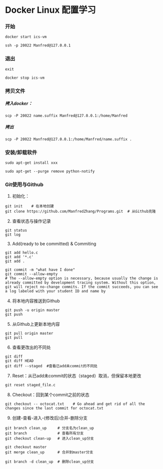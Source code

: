 # Docker Linux 配置学习

### 开始

```
docker start ics-vm
```

```
ssh -p 20022 Manfred@127.0.0.1
```

### 退出

```
exit
```

```
docker stop ics-vm
```

### 拷贝文件

##### 拷入docker：

```
scp -P 20022 name.suffix Manfred@127.0.0.1:/home/Manfred
```

##### 拷出

```
scp -P 20022 Manfred@127.0.0.1:/home/Manfred/name.suffix .
```

### 安装/卸载软件

```
sudo apt-get install xxx
```

```
sudo apt-get --purge remove python-notify
```



### Git使用与Github

1. 初始化：

```
git init 	# 在本地创建
git clone https://github.com/ManfredZhang/Programs.git	# 从Github克隆
```

2. 查看状态与操作记录

```
git status
git log
```

3. Add(ready to be committed) & Commiting 

```
git add hello.c
git add '*.c'
git add .

git commit -m "what have I done"
git commit --allow-empty	
# The --allow-empty option is necessary, because usually the change is already committed by development tracing system. Without this option, git will reject no-change commits. If the commit succeeds, you can see a log labeled with your student ID and name by
```

4. 将本地内容推送到Github

```
git push -u origin master
git push
```

5. 从Github上更新本地内容

```
git pull origin master
git pull
```

6. 查看更改出的不同处

```
git diff
git diff HEAD
git diff --staged  #查看已add未commit的不同处
```

7. Reset：从已add未commit的状态（staged）取消，但保留本地更改

```
git reset staged_file.c
```

8. Checkout：回到某个commit之前的状态

```
git checkout -- octocat.txt    # Go ahead and get rid of all the changes since the last commit for octocat.txt
```

9. 创建-查看-进入-(修改后)合并-删除分支

```
git branch clean_up		# 分支名为clean_up
git branch			   	# 查看所有分支
git checkout clean-up	# 进入clean_up分支

git checkout master
git merge clean_up		# 合并到master分支

git branch -d clean_up	# 删除clean_up分支
```

